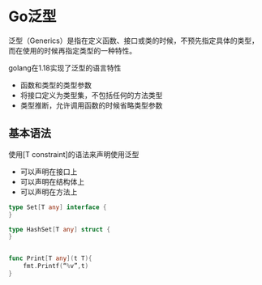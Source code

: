 # Go泛型

泛型（Generics）是指在定义函数、接口或类的时候，不预先指定具体的类型，而在使用的时候再指定类型的一种特性。

golang在1.18实现了泛型的语言特性
- 函数和类型的类型参数
- 将接口定义为类型集，不包括任何的方法类型
- 类型推断，允许调用函数的时候省略类型参数

## 基本语法

使用[T constraint]的语法来声明使用泛型
- 可以声明在接口上
- 可以声明在结构体上
- 可以声明在方法上

```go
type Set[T any] interface {
}

type HashSet[T any] struct {
}


func Print[T any](t T){
    fmt.Printf(“%v”,t)
}
```
